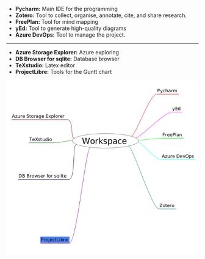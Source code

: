 - **Pycharm:** Main IDE for the programming
- **Zotero:** Tool to collect, organise, annotate, cite, and share research.
- **FreePlan:** Tool for mind mapping
- **yEd:** Tool to generate high-quality diagrams
- **Azure DevOps:** Tool to manage the project.

* * *

- **Azure Storage Explorer:** Azure exploring
- **DB Browser for sqlite:** Database browser
- **TeXstudio:** Latex editor
- **ProjectLibre:** Tools for the Guntt chart

![Screenshot from 2023-09-28 14-34-16.png](../../_resources/Screenshot%20from%202023-09-28%2014-34-16.png)